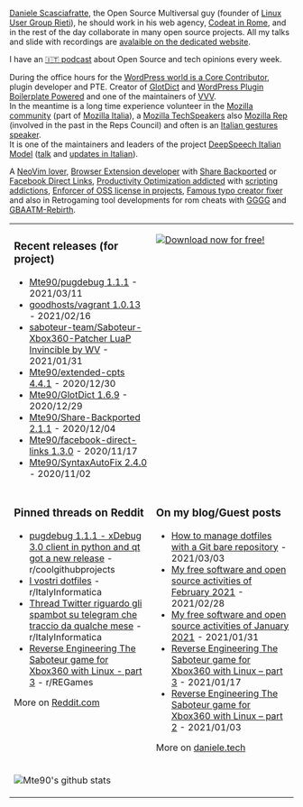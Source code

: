 [Daniele Scasciafratte](https://twitter.com/mte90net), the Open Source Multiversal guy (founder of [Linux User Group Rieti](https://lugrieti.linux.it/)), he should work in his web agency, [Codeat in Rome](https://github.com/CodeAtCode), and in the rest of the day collaborate in many open source projects. All my talks and slide with recordings are [avalaible on the dedicated website](https://mte90.tech/).

I have an [🇮🇹 podcast](https://daniele.tech/podcast/) about Open Source and tech opinions every week.

During the office hours for the [WordPress world is a Core Contributor](https://profiles.wordpress.org/mte90/), plugin developer and PTE. Creator of [GlotDict](https://github.com/Mte90/GlotDict) and [WordPress Plugin Boilerplate Powered](https://github.com/WPBP/) and one of the maintainers of [VVV](https://github.com/Varying-Vagrant-Vagrants).  
In the meantime is a long time experience volunteer in the [Mozilla community](https://mozillians.org/it/u/Mte90/) (part of [Mozilla Italia](https://github.com/MozillaItalia)), a [Mozilla TechSpeakers](https://wiki.mozilla.org/TechSpeakers) also [Mozilla Rep](https://reps.mozilla.org/u/mte90/) (involved in the past in the Reps Council) and often is an [Italian gestures speaker](http://mte90.tech).  
It is one of the maintainers and leaders of the project [DeepSpeech Italian Model](https://github.com/MozillaItalia/DeepSpeech-Italian-Model) ([talk](https://fosdem.org/2020/schedule/event/how_to_get_fun_with_teamwork/) and [updates in Italian](https://discourse.mozilla.org/t/common-voice-per-il-2020-aggiornamenti-periodici/51903)).  

A [NeoVim lover](https://github.com/Mte90/dotfiles), [Browser Extension developer](https://github.com/Mte90/ExtStoreStats) with [Share Backported](https://github.com/Mte90/Share-Backported) or [Facebook Direct Links](https://github.com/Mte90/facebook-direct-links), [Productivity Optimization addicted](https://github.com/Mte90/pydal) with [scripting addictions](https://github.com/Mte90/My-Scripts), [Enforcer of OSS license in projects](https://github.com/Mte90/GH-License), [Famous typo creator fixer](https://github.com/Mte90/SyntaxAutoFix) and also in Retrogaming tool developments for rom cheats with [GGGG](https://github.com/Mte90/Game-Genie-Good-Guy) and [GBAATM-Rebirth](https://github.com/Mte90/GBAATM-Rebirth).

<table><tr><td valign="top" style="width: 50%;">

### Recent releases (for project)
<!-- recent_releases starts -->
* [Mte90/pugdebug 1.1.1](https://github.com/Mte90/pugdebug/releases/tag/1.1.1) - 2021/03/11
* [goodhosts/vagrant 1.0.13](https://github.com/goodhosts/vagrant/releases/tag/1.0.13) - 2021/02/16
* [saboteur-team/Saboteur-Xbox360-Patcher LuaP Invincible by WV](https://github.com/saboteur-team/Saboteur-Xbox360-Patcher/releases/tag/luap-invincible) - 2021/01/31
* [Mte90/extended-cpts 4.4.1](https://github.com/Mte90/extended-cpts/releases/tag/4.4.1) - 2020/12/30
* [Mte90/GlotDict 1.6.9](https://github.com/Mte90/GlotDict/releases/tag/v1.6.9) - 2020/12/29
* [Mte90/Share-Backported 2.1.1](https://github.com/Mte90/Share-Backported/releases/tag/2.1.1) - 2020/12/04
* [Mte90/facebook-direct-links 1.3.0](https://github.com/Mte90/facebook-direct-links/releases/tag/1.3.0) - 2020/11/17
* [Mte90/SyntaxAutoFix 2.4.0](https://github.com/Mte90/SyntaxAutoFix/releases/tag/2.4.0) - 2020/11/02
<!-- recent_releases ends -->
</td><td valign="top" style="width: 50%;">

[![Download now for free!](https://daniele.tech/wp-content/uploads/2020/07/cover-300x279.png)](https://daniele.tech/2020/07/contribute-to-open-source-the-right-way-2nd-edition-download-the-free-open-book-now)

</td></tr>
<tr><td valign="top" style="width: 50%;">

### Pinned threads on Reddit
<!-- reddit_pinned starts -->
* [pugdebug 1.1.1 - xDebug 3.0 client in python and qt got a new release](https://github.com/Mte90/pugdebug) - r/coolgithubprojects
* [I vostri dotfiles](https://www.reddit.com/r/ItalyInformatica/comments/lwx6gh/i_vostri_dotfiles/) - r/ItalyInformatica
* [Thread Twitter riguardo gli spambot su telegram che traccio da qualche mese](https://twitter.com/Mte90Net/status/1354786023599976454) - r/ItalyInformatica
* [Reverse Engineering The Saboteur game for Xbox360 with Linux - part 3](https://daniele.tech/2021/01/reverse-engineering-the-saboteur-game-for-xbox360-with-linux-part-3/) - r/REGames
<!-- reddit_pinned ends -->
More on [Reddit.com](https://www.reddit.com/user/Mte90)
</td><td valign="top" style="width: 50%;">

### On my blog/Guest posts
<!-- blog starts -->
* [How to manage dotfiles with a Git bare repository](https://daniele.tech/2021/03/how-to-manage-dotfiles-with-a-git-bare-repository/) - 2021/03/03
* [My free software and open source activities of February 2021](https://daniele.tech/2021/02/my-free-software-and-open-source-activities-of-february-2021/) - 2021/02/28
* [My free software and open source activities of January 2021](https://daniele.tech/2021/01/my-free-software-and-open-source-activities-of-january-2021/) - 2021/01/31
* [Reverse Engineering The Saboteur game for Xbox360 with Linux – part 3](https://daniele.tech/2021/01/reverse-engineering-the-saboteur-game-for-xbox360-with-linux-part-3/) - 2021/01/17
* [Reverse Engineering The Saboteur game for Xbox360 with Linux – part 2](https://daniele.tech/2021/01/reverse-engineering-the-saboteur-game-for-xbox360-with-linux-part-2/) - 2021/01/03
<!-- blog ends -->
More on [daniele.tech](https://daniele.tech/)
</td></tr>
<tr><td valign="top" style="width: 50%;">
  
![Mte90's github stats](https://github-readme-stats.vercel.app/api?username=mte90&show_icons=true)
  
</td><td valign="top" style="width: 50%;">
</td></tr></table>
